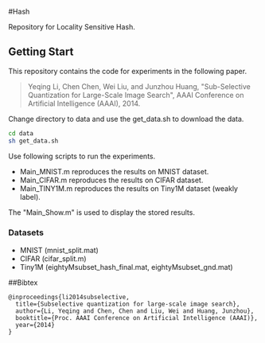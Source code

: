 
#Hash

Repository for Locality Sensitive Hash. 

## Getting Start

This repository contains the code for experiments in the following paper.

> Yeqing Li, Chen Chen, Wei Liu, and Junzhou Huang, "Sub-Selective Quantization for Large-Scale Image Search", AAAI Conference on Artificial Intelligence (AAAI), 2014.

Change directory to data and use the get_data.sh to download the data.

```bash
cd data
sh get_data.sh
```

Use following scripts to run the experiments.
- Main_MNIST.m reproduces the results on MNIST dataset.
- Main_CIFAR.m reproduces the results on CIFAR dataset.
- Main_TINY1M.m reproduces the results on Tiny1M dataset (weakly label).

The "Main_Show.m" is used to display the stored results.

### Datasets

- MNIST (mnist_split.mat)
- CIFAR (cifar_split.m)
- Tiny1M (eightyMsubset_hash_final.mat, eightyMsubset_gnd.mat)

##Bibtex

	@inproceedings{li2014subselective,
	  title={Subselective quantization for large-scale image search},
	  author={Li, Yeqing and Chen, Chen and Liu, Wei and Huang, Junzhou},
	  booktitle={Proc. AAAI Conference on Artificial Intelligence (AAAI)},
	  year={2014}
	}

